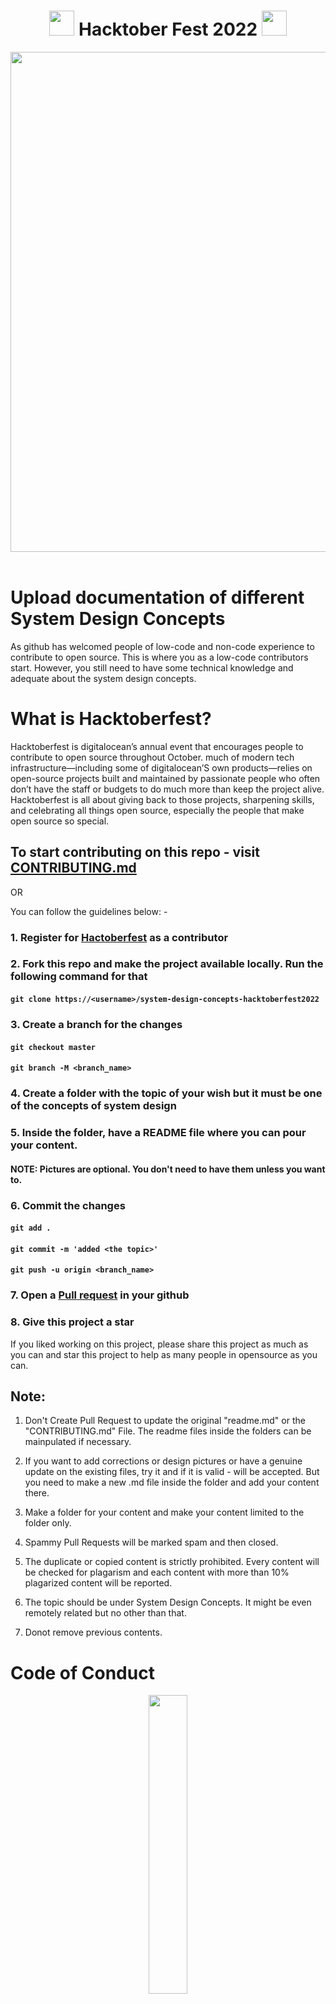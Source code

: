 <h1 align="center">
<img src="https://octodex.github.com/images/original.png" width="40"/>
Hacktober Fest 2022
<img src="https://octodex.github.com/images/original.png" width="40"/>
</h1>

<div align="center">
<img src= "https://external-preview.redd.it/d_6uprRJpBPS9-1ExJsjCWbbrQrHg8V1DxvTmCsSpH0.jpg?width=640&crop=smart&auto=webp&s=c86d4993194a52f9b1e39ccd6a929d532f380bf7" width= "800"/>
</div>
<br>

# Upload documentation of different System Design Concepts

As github has welcomed people of low-code and non-code experience to contribute to open source. This is where you as a low-code contributors start. However, you still need to have some technical knowledge and adequate about the system design concepts.

# What is Hacktoberfest?

Hacktoberfest is digitalocean’s annual event that encourages people to contribute to open source throughout October. much of modern tech infrastructure—including some of digitalocean’S own products—relies on open-source projects built and maintained by passionate people who often don’t have the staff or budgets to do much more than keep the project alive. Hacktoberfest is all about giving back to those projects, sharpening skills, and celebrating all things open source, especially the people that make open source so special.

## To start contributing on this repo - visit [CONTRIBUTING.md](https://github.com/Pragya2056/system-design-concepts-hacktoberfest2022/blob/master/CONTRIBUTING.md)

OR

You can follow the guidelines below: -

### 1. Register for [Hactoberfest](https://hacktoberfest.com/) as a contributor

### 2. Fork this repo and make the project available locally. Run the following command for that

#### `git clone https://<username>/system-design-concepts-hacktoberfest2022`

### 3. Create a branch for the changes

#### `git checkout master`

#### `git branch -M <branch_name>`

### 4. Create a folder with the topic of your wish but it must be one of the concepts of system design

### 5. Inside the folder, have a README file where you can pour your content.

#### NOTE: Pictures are optional. You don't need to have them unless you want to.

### 6. Commit the changes

#### `git add .`

#### `git commit -m 'added <the topic>'`

#### `git push -u origin <branch_name>`

### 7. Open a [Pull request](https://medium.com/@pragyasapkota/how-to-create-a-pull-request-in-github-a-small-guide-to-beginners-in-hacktober-2022-f4f5ff214542) in your github

### 8. Give this project a star

If you liked working on this project, please share this project as much as you can and star this project to help as many people in opensource as you can.

## Note:

1. Don't Create Pull Request to update the original "readme.md" or the "CONTRIBUTING.md" File. The readme files inside the folders can be mainpulated if necessary.

2. If you want to add corrections or design pictures or have a genuine update on the existing files, try it and if it is valid - will be accepted. But you need to make a new .md file inside the folder and add your content there.

3. Make a folder for your content and make your content limited to the folder only.

4. Spammy Pull Requests will be marked spam and then closed.

5. The duplicate or copied content is strictly prohibited. Every content will be checked for plagarism and each content with more than 10% plagarized content will be reported.

6. The topic should be under System Design Concepts. It might be even remotely related but no other than that.

7. Donot remove previous contents.

# Code of Conduct

<p align="center"><a href="https://github.com/Pragya2056/system-design-concepts-hacktoberfest2022/blob/master/CODE_OF_CONDUCT.md"><img width=35% src="https://media.giphy.com/media/qHRwTyhWIj4UU/200w_d.gif"></a></p>

<br/>

<h1 align=center> Project Admin </h1>
  
<table align=center>
<tr>
<td align="center"><a href="https://github.com/Pragya2056"><img src="https://avatars.githubusercontent.com/u/55945790?v=4" width=150px height=150px /></a></br> <h4 style="color:White;">Pragya sapkota</h4>
</tr>
</table>

### If you have any queries regarding this, you can contact me: -

(`CTRL+click` the link below)

- [Linkedin](https://www.linkedin.com/in/pragya-sapkota-83a38a191/)
- [Twitter](https://twitter.com/PragyaSapkota15)
- [Gmail](mailto:pragyasapkota2056@gmail.com)

### To view my personal blogs, visit the [Portfolio](https://github.com/Pragya2056/Portfolio) repo on my github profile or the Medium account [Pragya Sapkota](https://medium.com/@pragyasapkota)

  <br/>

## Our Valuable Contributors

<a href="https://github.com/Pragya2056/system-design-concepts-hacktoberfest2022/graphs/contributors">
  <img src="https://contrib.rocks/image?repo=Pragya2056/system-design-concepts-hacktoberfest2022" />
</a>

## Special Thanks:+1: to:

[Niraj Pradhan](https://github.com/nirajpdn)
